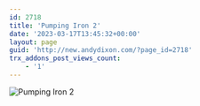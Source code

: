 ```yaml
---
id: 2718
title: 'Pumping Iron 2'
date: '2023-03-17T13:45:32+00:00'
layout: page
guid: 'http://new.andydixon.com/?page_id=2718'
trx_addons_post_views_count:
    - '1'
---
```


![Pumping Iron 2](https://i0.wp.com/assets.g8x2.ldn.idrivee2-23.com/posters/Pumping%20Iron%202%2001.jpg?w=1200&ssl=1 "Pumping Iron 2")